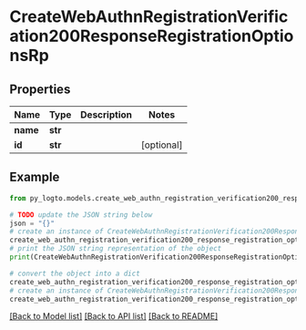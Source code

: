 # CreateWebAuthnRegistrationVerification200ResponseRegistrationOptionsRp


## Properties

Name | Type | Description | Notes
------------ | ------------- | ------------- | -------------
**name** | **str** |  | 
**id** | **str** |  | [optional] 

## Example

```python
from py_logto.models.create_web_authn_registration_verification200_response_registration_options_rp import CreateWebAuthnRegistrationVerification200ResponseRegistrationOptionsRp

# TODO update the JSON string below
json = "{}"
# create an instance of CreateWebAuthnRegistrationVerification200ResponseRegistrationOptionsRp from a JSON string
create_web_authn_registration_verification200_response_registration_options_rp_instance = CreateWebAuthnRegistrationVerification200ResponseRegistrationOptionsRp.from_json(json)
# print the JSON string representation of the object
print(CreateWebAuthnRegistrationVerification200ResponseRegistrationOptionsRp.to_json())

# convert the object into a dict
create_web_authn_registration_verification200_response_registration_options_rp_dict = create_web_authn_registration_verification200_response_registration_options_rp_instance.to_dict()
# create an instance of CreateWebAuthnRegistrationVerification200ResponseRegistrationOptionsRp from a dict
create_web_authn_registration_verification200_response_registration_options_rp_from_dict = CreateWebAuthnRegistrationVerification200ResponseRegistrationOptionsRp.from_dict(create_web_authn_registration_verification200_response_registration_options_rp_dict)
```
[[Back to Model list]](../README.md#documentation-for-models) [[Back to API list]](../README.md#documentation-for-api-endpoints) [[Back to README]](../README.md)



